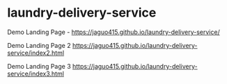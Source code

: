 # laundry-delivery-service

Demo Landing Page - https://jaguo415.github.io/laundry-delivery-service/

Demo Landing Page 2 
https://jaguo415.github.io/laundry-delivery-service/index2.html

Demo Landing Page 3 
https://jaguo415.github.io/laundry-delivery-service/index3.html
